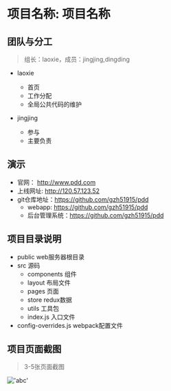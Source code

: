 # 项目名称: 项目名称

## 团队与分工
> 组长：laoxie，成员：jingjing,dingding

* laoxie
    * 首页
    * 工作分配
    * 全局公共代码的维护

* jingjing
    * 参与
    * 主要负责

## 演示
* 官网： http://www.pdd.com
* 上线网址: http://120.57.123.52
* git仓库地址：https://github.com/gzh51915/pdd
    * webapp: https://github.com/gzh51915/pdd
    * 后台管理系统：https://github.com/gzh51915/pdd

## 项目目录说明
* public            web服务器根目录
* src               源码
  * components    组件
  * layout        布局文件
  * pages         页面
  * store         redux数据
  * utils         工具包
  * index.js      入口文件
* config-overrides.js   webpack配置文件   

## 项目页面截图
> 3-5张页面截图

!['abc'](./img/p1.jpg "title")
